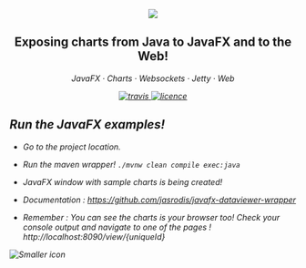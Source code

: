  <p align="center">
	<img align="center" src="https://raw.githubusercontent.com/jasrodis/javafx-dataviewer-example/master/DataviewerDocumentation/images/javafx-dataviewer.png"/>
</p>


<h2 align="center">Exposing charts from Java to JavaFX and to the Web!</h2>

<p align="center">
  <em>
  JavaFX
  · Charts
  · Websockets
  · Jetty
  · Web
</p>

<p align="center">
  <a href="https://travis-ci.org/jasrodis/javafx-dataviewer-example">
    <img alt="travis" src="https://img.shields.io/travis/jasrodis/javafx-dataviewer-example.svg?style=flat-square">
  </a>
  <a href="https://opensource.org/licenses/MIT">
    <img alt="licence" src="https://img.shields.io/badge/License-MIT-yellow.svg?style=flat-square">
  </a>
</p>


## Run the JavaFX examples! 

*  Go to the project location.
*  Run the maven wrapper!  `./mvnw clean compile exec:java`
*  JavaFX window with sample charts is being created!
*  Documentation : https://github.com/jasrodis/javafx-dataviewer-wrapper


*  Remember : You can see the charts is your browser too! Check your console output and navigate to one of the pages !  http://localhost:8090/view/{uniqueId}

![Smaller icon](https://raw.githubusercontent.com/jasrodis/javafx-dataviewer-wrapper/master/DataviewerDocumentation/images/javafx-dataviewer-window.png "JavaFX dataviewer")


